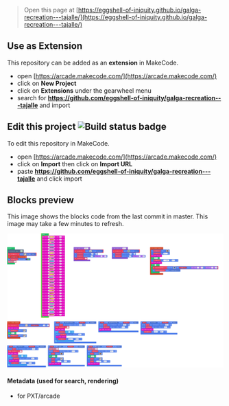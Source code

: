  


> Open this page at [https://eggshell-of-iniquity.github.io/galga-recreation---tajalle/](https://eggshell-of-iniquity.github.io/galga-recreation---tajalle/)

## Use as Extension

This repository can be added as an **extension** in MakeCode.

* open [https://arcade.makecode.com/](https://arcade.makecode.com/)
* click on **New Project**
* click on **Extensions** under the gearwheel menu
* search for **https://github.com/eggshell-of-iniquity/galga-recreation---tajalle** and import

## Edit this project ![Build status badge](https://github.com/eggshell-of-iniquity/galga-recreation---tajalle/workflows/MakeCode/badge.svg)

To edit this repository in MakeCode.

* open [https://arcade.makecode.com/](https://arcade.makecode.com/)
* click on **Import** then click on **Import URL**
* paste **https://github.com/eggshell-of-iniquity/galga-recreation---tajalle** and click import

## Blocks preview

This image shows the blocks code from the last commit in master.
This image may take a few minutes to refresh.

![A rendered view of the blocks](https://github.com/eggshell-of-iniquity/galga-recreation---tajalle/raw/master/.github/makecode/blocks.png)

#### Metadata (used for search, rendering)

* for PXT/arcade
<script src="https://makecode.com/gh-pages-embed.js"></script><script>makeCodeRender("{{ site.makecode.home_url }}", "{{ site.github.owner_name }}/{{ site.github.repository_name }}");</script>
